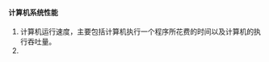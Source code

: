#### 计算机系统性能
1. 计算机运行速度，主要包括计算机执行一个程序所花费的时间以及计算机的执行吞吐量。
2. 
<!--stackedit_data:
eyJoaXN0b3J5IjpbOTIxODM1Mzc3LDYzMzQwODMwNV19
-->